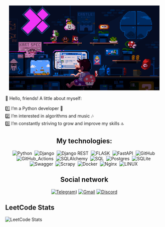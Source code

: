 <p align="center"><img src="https://github.com/Saida3232/Saida3232/blob/main/assets/mario_developer.gif" /></p>


🌟 Hello, friends! A little about myself:

1️⃣ I’m a Python developer 🐍  
2️⃣ I’m interested in algorithms and music 🎶   
3️⃣ I’m constantly striving to grow and improve my skills 🔝

<center>

## My technologies:
![Python](https://img.shields.io/badge/PYTHON-3776AB.svg?&style=flat&logo=python&logoColor=black)&nbsp;
![Django](https://img.shields.io/badge/DJANGO-1f6e4b.svg?&style=flat&logo=django&logoColor=green)&nbsp;
![Django REST](https://img.shields.io/badge/Django_REST-1f6e4b.svg?&style=flat&logo=Django&logoColor=green)&nbsp;
![FLASK](https://img.shields.io/badge/FLASK-black.svg?&style=flat&logo=flask&logoColor=white)&nbsp;
![FastAPI](https://img.shields.io/badge/FASTAPI-409388.svg?&style=flat&logo=fastapi&logoColor=white)&nbsp;
![GitHub](https://img.shields.io/badge/GitHub-white.svg?&style=flat&logo=GitHub&logoColor=black)&nbsp;
![GitHub_Actions](https://img.shields.io/badge/GitHub_Actions-white.svg?&style=flat&logo=GitHubActions&logoColor=437FE1)&nbsp;
![SQLAlchemy](https://img.shields.io/badge/SQLAlchemy-red.svg?&style=flat&logo=SQLAlchemy&logoColor=black)&nbsp;
![SQL](https://img.shields.io/badge/SQL-red.svg?&style=flat&logo=SQL&logoColor=black)&nbsp;
![Postgres](https://img.shields.io/badge/POSTGRESQL-000000.svg?&style=flat&logo=postgresql&logoColor=318CE7)&nbsp;
![SQLite](https://img.shields.io/badge/SQLITE-white.svg?&style=flat&logo=sqlite&logoColor=318CE7)&nbsp;
![Swagger](https://img.shields.io/badge/Swagger-white.svg?&style=flat&logo=Swagger&logoColor=darkgreen)&nbsp;
![Scrapy](https://img.shields.io/badge/Scrapy-blue.svg?&style=flat&logo=Scrapy&logoColor=green)&nbsp;
![Docker](https://img.shields.io/badge/DOCKER-2496ED.svg?&style=flat&logo=docker&logoColor=white)&nbsp;
![Nginx](https://img.shields.io/badge/NGINX-269539.svg?&style=flat&logo=nginx&logoColor=white)&nbsp;
![LINUX](https://img.shields.io/badge/LINUX-FCC624?style=flat-square&logo=linux&logoColor=black)&nbsp;


## Social network
[![Telegram](https://img.shields.io/badge/-telegram-white?style=for-the-badge&logo=telegram)](https://t.me/sdfff_ss))
[![Gmail](https://img.shields.io/badge/-gmail-white?style=for-the-badge&logo=Gmail)](mailto:argelon1@gmail.com)
[![Discord](https://img.shields.io/badge/-discord-white?style=for-the-badge&logo=discord)](https://discordapp.com/users/1178586780933554247/)

</center>

## LeetCode Stats
![LeetCode Stats](https://leetcard.jacoblin.cool/llll_p?ext=contest)
